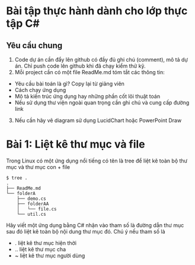 # Bài tập thực hành dành cho lớp thực tập C#

## Yêu cầu chung
1. Code dự án cần đẩy lên github có đầy đủ ghi chú (comment), mô tả dự án. Chỉ push code lên github khi đã chạy kiểm thử kỹ.
2. Mỗi project cần có một file ReadMe.md tóm tắt các thông tin:
  - Yêu cầu bài toán là gì? Copy lại từ giảng viên
  - Cách chạy ứng dụng
  - Mô tả kiến trúc ứng dụng hay những phần cốt lõi thuật toán
  - Nếu sử dụng thư viện ngoài quan trọng cần ghi chú và cung cấp đường link
3. Nếu cần hãy vẽ diagram sử dụng LucidChart hoặc PowerPoint Draw

# Bài 1: Liệt kê thư mục và file
Trong Linux có một ứng dụng nổi tiếng có tên là tree để liệt kê toàn bộ thư mục và thư mục con + file
```
$ tree .
.
├── ReadMe.md
└── folderA
    ├── demo.cs
    ├── folderAA
    │   └── file.cs
    └── util.cs
```
Hãy viết một ứng dụng bằng C# nhận vào tham số là đường dẫn thư mục sau đó liệt kê toàn bộ nội dung thư mục đó.
Chú ý nếu tham số là
- . liệt kê thư mục hiện thời
- .. liệt kê thư mục cha
- ~ liệt kê thư mục người dùng 